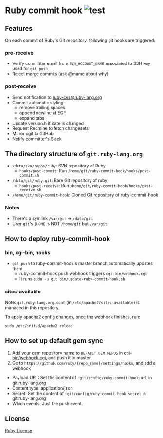# Ruby commit hook ![test](https://github.com/ruby/ruby-commit-hook/workflows/test/badge.svg)

## Features

On each commit of Ruby's Git repository, following git hooks are triggered:

### pre-receive

* Verify committer email from `SVN_ACCOUNT_NAME` associated to SSH key used for `git push`
* Reject merge commits (ask @mame about why)

### post-receive

* Send notification to ruby-cvs@ruby-lang.org
* Commit automatic styling:
  * remove trailing spaces
  * append newline at EOF
  * expand tabs
* Update version.h if date is changed
* Request Redmine to fetch changesets
* Mirror cgit to GitHub
* Notify committer's Slack

## The directory structure of `git.ruby-lang.org`

* `/data/svn/repos/ruby`: SVN repository of Ruby
  * `hooks/post-commit`: Run `/home/git/ruby-commit-hook/hooks/post-commit.sh`
* `/data/git/ruby.git`: Bare Git repository of ruby
  * `hooks/post-receive`: Run `/home/git/ruby-commit-hook/hooks/post-receive.sh`
* `/home/git/ruby-commit-hook`: Cloned Git repository of ruby-commit-hook

### Notes

* There's a symlink `/var/git` -> `/data/git`.
* User `git`'s `$HOME` is NOT `/home/git` but `/var/git`.

## How to deploy ruby-commit-hook
### bin, cgi-bin, hooks
* `git push` to ruby-commit-hook's master branch automatically updates them.
  * ruby-commit-hook push webhook triggers `cgi-bin/webhook.cgi`
  * It runs `sudo -u git bin/update-ruby-commit-hook.sh`

### sites-available
Note: `git.ruby-lang.org.conf` (in `/etc/apache2/sites-available`) is managed
in this repository.

To apply apache2 config changes, once the webhook finishes, run:

```
sudo /etc/init.d/apache2 reload
```

## How to set up default gem sync

1. Add your gem repository name to `DEFAULT_GEM_REPOS` in [cgi-bin/webhook.cgi](./cgi-bin/webhook.cgi), and push it to master.
2. Go to `https://github.com/ruby/{repo_name}/settings/hooks`, and add a webhook
  * Payload URL: Set the content of `~git/config/ruby-commit-hook-url` in git.ruby-lang.org
  * Content type: application/json
  * Secret: Set the content of `~git/config/ruby-commit-hook-secret` in git.ruby-lang.org
  * Which events: Just the push event.

## License

[Ruby License](./license.txt)
